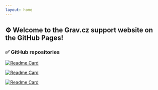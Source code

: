 ```yaml
---
layout: home
---
```


## ⚙️ Welcome to the Grav.cz support website on the GitHub Pages!

### ✅ GitHub repositories

[![Readme Card](https://github-readme-stats.vercel.app/api/pin/?username=petira&repo=grav-plugin-stamp)](https://github.com/petira/grav-plugin-stamp)

[![Readme Card](https://github-readme-stats.vercel.app/api/pin/?username=petira&repo=grav-plugin-timestamp)](https://github.com/petira/grav-plugin-timestamp)

[![Readme Card](https://github-readme-stats.vercel.app/api/pin/?username=petira&repo=grav-plugin-cnb-exchange-rates)](https://github.com/petira/grav-plugin-cnb-exchange-rates)
